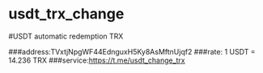 # usdt_trx_change
#USDT automatic redemption TRX

###address:TVxtjNpgWF44EdnguxH5Ky8AsMftnUjqf2
###rate: 1 USDT = 14.236 TRX
###service:https://t.me/usdt_change_trx


